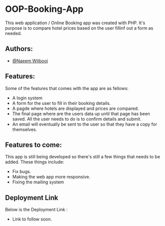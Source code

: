 # OOP-Booking-App

This web application / Online Booking app was created with PHP. It's purpose is to compare hotel prices based on the user fillinf out a form as needed.


## Authors:

- [@Naeem Witbooi](https://github.com/Naeem-wq)


## Features:

Some of the features that comes with the app are as fellows:

* A login system
* A form for the user to fill in their booking details.
* A pagde where hotels are displayed and prices are compared.
* The final page where are the users data up until that page has been saved. All the user needs to do is to confirm details and submit.
* An email will eventually be sent to the user so that they have a copy for themselves.

## Features to come:

This app is still being developed so there's still a few things that needs to be added.
These things include:
 
* Fix bugs.
* Making the web app more responsive.
* Fixing the mailing system

## Deployment Link

Below is the Deployment Link :
* Link to follow soon.
